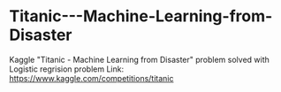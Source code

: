 # Titanic---Machine-Learning-from-Disaster
Kaggle "Titanic - Machine Learning from Disaster" problem solved with Logistic regrision
problem Link: https://www.kaggle.com/competitions/titanic
